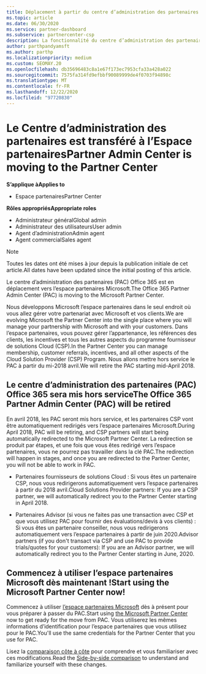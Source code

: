 ```yaml
---
title: Déplacement à partir du centre d’administration des partenaires
ms.topic: article
ms.date: 06/30/2020
ms.service: partner-dashboard
ms.subservice: partnercenter-csp
description: La fonctionnalité du centre d’administration des partenaires Office 365 est déplacée vers l’espace partenaires. Découvrez ce que cela signifie et comment vous pouvez effectuer des opérations dans l’espace partenaires.
author: parthpandyamsft
ms.author: parthp
ms.localizationpriority: medium
ms.custom: SEOMAY.20
ms.openlocfilehash: db35696483c8a1e67f173ec7953cfa33a428a022
ms.sourcegitcommit: 7575fa314fd9efbbf90089999de4f0703f94898c
ms.translationtype: MT
ms.contentlocale: fr-FR
ms.lasthandoff: 12/22/2020
ms.locfileid: "97720830"
---
```

# <a name="partner-admin-center-is-moving-to-the-partner-center"></a><span data-ttu-id="12067-104">Le Centre d’administration des partenaires est transféré à l’Espace partenaires</span><span class="sxs-lookup"><span data-stu-id="12067-104">Partner Admin Center is moving to the Partner Center</span></span>

<span data-ttu-id="12067-105">**S’applique à**</span><span class="sxs-lookup"><span data-stu-id="12067-105">**Applies to**</span></span>

- <span data-ttu-id="12067-106">Espace partenaires</span><span class="sxs-lookup"><span data-stu-id="12067-106">Partner Center</span></span>

<span data-ttu-id="12067-107">**Rôles appropriés**</span><span class="sxs-lookup"><span data-stu-id="12067-107">**Appropriate roles**</span></span>
- <span data-ttu-id="12067-108">Administrateur général</span><span class="sxs-lookup"><span data-stu-id="12067-108">Global admin</span></span>
- <span data-ttu-id="12067-109">Administrateur des utilisateurs</span><span class="sxs-lookup"><span data-stu-id="12067-109">User admin</span></span>
- <span data-ttu-id="12067-110">Agent d’administration</span><span class="sxs-lookup"><span data-stu-id="12067-110">Admin agent</span></span>
- <span data-ttu-id="12067-111">Agent commercial</span><span class="sxs-lookup"><span data-stu-id="12067-111">Sales agent</span></span>

> [!NOTE]  
> <span data-ttu-id="12067-112">Toutes les dates ont été mises à jour depuis la publication initiale de cet article.</span><span class="sxs-lookup"><span data-stu-id="12067-112">All dates have been updated since the initial posting of this article.</span></span>

<span data-ttu-id="12067-113">Le centre d’administration des partenaires (PAC) Office 365 est en déplacement vers l’espace partenaires Microsoft.</span><span class="sxs-lookup"><span data-stu-id="12067-113">The Office 365 Partner Admin Center (PAC) is moving to the Microsoft Partner Center.</span></span>

<span data-ttu-id="12067-114">Nous développons Microsoft l’espace partenaires dans le seul endroit où vous allez gérer votre partenariat avec Microsoft et vos clients.</span><span class="sxs-lookup"><span data-stu-id="12067-114">We are evolving Microsoft the Partner Center into the single place where you will manage your partnership with Microsoft and with your customers.</span></span> <span data-ttu-id="12067-115">Dans l’espace partenaires, vous pouvez gérer l’appartenance, les références des clients, les incentives et tous les autres aspects du programme fournisseur de solutions Cloud (CSP).</span><span class="sxs-lookup"><span data-stu-id="12067-115">In the Partner Center you can manage membership, customer referrals, incentives, and all other aspects of the Cloud Solution Provider (CSP) Program.</span></span> <span data-ttu-id="12067-116">Nous allons mettre hors service le PAC à partir du mi-2018 avril.</span><span class="sxs-lookup"><span data-stu-id="12067-116">We will retire the PAC starting mid-April 2018.</span></span>

## <a name="the-office-365-partner-admin-center-pac-will-be-retired"></a><span data-ttu-id="12067-117">Le centre d’administration des partenaires (PAC) Office 365 sera mis hors service</span><span class="sxs-lookup"><span data-stu-id="12067-117">The Office 365 Partner Admin Center (PAC) will be retired</span></span>

<span data-ttu-id="12067-118">En avril 2018, les PAC seront mis hors service, et les partenaires CSP vont être automatiquement redirigés vers l’espace partenaires Microsoft.</span><span class="sxs-lookup"><span data-stu-id="12067-118">During April 2018, PAC will be retiring, and CSP partners will start being automatically redirected to the Microsoft Partner Center.</span></span> <span data-ttu-id="12067-119">La redirection se produit par étapes, et une fois que vous êtes redirigé vers l’espace partenaires, vous ne pourrez pas travailler dans la clé PAC.</span><span class="sxs-lookup"><span data-stu-id="12067-119">The redirection will happen in stages, and once you are redirected to the Partner Center, you will not be able to work in PAC.</span></span> 

- <span data-ttu-id="12067-120">Partenaires fournisseurs de solutions Cloud : Si vous êtes un partenaire CSP, nous vous redirigerons automatiquement vers l’espace partenaires à partir du 2018 avril.</span><span class="sxs-lookup"><span data-stu-id="12067-120">Cloud Solutions Provider partners: If you are a CSP partner, we will automatically redirect you to the Partner Center starting in April 2018.</span></span>

- <span data-ttu-id="12067-121">Partenaires Advisor (si vous ne faites pas une transaction avec CSP et que vous utilisez PAC pour fournir des évaluations/devis à vos clients) : Si vous êtes un partenaire conseiller, nous vous redirigerons automatiquement vers l’espace partenaires à partir de juin 2020.</span><span class="sxs-lookup"><span data-stu-id="12067-121">Advisor partners (if you don't transact via CSP and use PAC to provide trials/quotes for your customers): If you are an Advisor partner, we will automatically redirect you to the Partner Center starting in June, 2020.</span></span>

## <a name="start-using-the-microsoft-partner-center-now"></a><span data-ttu-id="12067-122">Commencez à utiliser l’espace partenaires Microsoft dès maintenant !</span><span class="sxs-lookup"><span data-stu-id="12067-122">Start using the Microsoft Partner Center now!</span></span>

<span data-ttu-id="12067-123">Commencez à utiliser [l’espace partenaires Microsoft](https://partnercenter.microsoft.com/) dès à présent pour vous préparer à passer du PAC.</span><span class="sxs-lookup"><span data-stu-id="12067-123">Start using [the Microsoft Partner Center](https://partnercenter.microsoft.com/) now to get ready for the move from PAC.</span></span>  <span data-ttu-id="12067-124">Vous utiliserez les mêmes informations d’identification pour l’espace partenaires que vous utilisez pour le PAC.</span><span class="sxs-lookup"><span data-stu-id="12067-124">You'll use the same credentials for the Partner Center that you use for PAC.</span></span>

<span data-ttu-id="12067-125">Lisez la [comparaison côte à côte](moving-from-pac-to-pc.md) pour comprendre et vous familiariser avec ces modifications.</span><span class="sxs-lookup"><span data-stu-id="12067-125">Read the [Side-by-side comparison](moving-from-pac-to-pc.md) to understand and familiarize yourself with these changes.</span></span>
